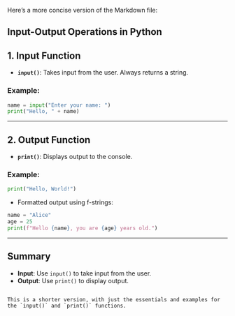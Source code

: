 Here’s a more concise version of the Markdown file:

## Input-Output Operations in Python

## 1. Input Function

- **`input()`**: Takes input from the user. Always returns a string.
  
### Example:
```python
name = input("Enter your name: ")
print("Hello, " + name)
```

---

## 2. Output Function

- **`print()`**: Displays output to the console.

### Example:
```python
print("Hello, World!")
```

- Formatted output using f-strings:
```python
name = "Alice"
age = 25
print(f"Hello {name}, you are {age} years old.")
```

---

## Summary
- **Input**: Use `input()` to take input from the user.
- **Output**: Use `print()` to display output.
```

This is a shorter version, with just the essentials and examples for the `input()` and `print()` functions.
